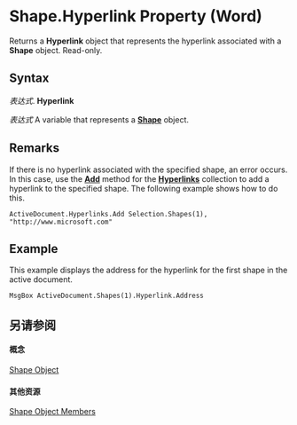 
# Shape.Hyperlink Property (Word)

Returns a  **Hyperlink** object that represents the hyperlink associated with a **Shape** object. Read-only.


## Syntax

 _表达式_. **Hyperlink**

 _表达式_ A variable that represents a **[Shape](604029ce-9b2f-9748-5d4e-b458796fa2f0.md)** object.


## Remarks

If there is no hyperlink associated with the specified shape, an error occurs. In this case, use the  **[Add](b838a93c-8ec8-e591-f2e9-c22a049c5335.md)** method for the **[Hyperlinks](25801753-737f-9219-6a14-6531eb2ca699.md)** collection to add a hyperlink to the specified shape. The following example shows how to do this.


```
ActiveDocument.Hyperlinks.Add Selection.Shapes(1), "http://www.microsoft.com"
```


## Example

This example displays the address for the hyperlink for the first shape in the active document.


```
MsgBox ActiveDocument.Shapes(1).Hyperlink.Address
```


## 另请参阅


#### 概念


[Shape Object](604029ce-9b2f-9748-5d4e-b458796fa2f0.md)
#### 其他资源


[Shape Object Members](http://msdn.microsoft.com/library/4aa8e2f4-5629-3922-11e4-df028bd1e1de%28Office.15%29.aspx)